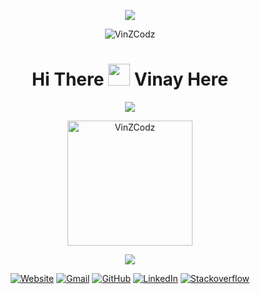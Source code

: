   <p align="center">
    <img src="https://capsule-render.vercel.app/api?type=waving&height=200&color=gradient&text=Welcome%20to%20Vinay'z%20GitHub!&reversal=true&textBg=false&animation=twinkling&fontSize=60"/>
  </p>
  <p align="center"> <img src="https://komarev.com/ghpvc/?username=VinZCodz&label=VinZCodz&color=orange&style=flat" alt="VinZCodz" /> </p>
  <h1 align="center"> Hi There <img src="https://media.giphy.com/media/hvRJCLFzcasrR4ia7z/giphy.gif" width="35"> Vinay Here</h1>
  <p align="center">
   <a href="https://github.com/DenverCoder1/readme-typing-svg"><img src="https://readme-typing-svg.herokuapp.com?lines=Full-Stack+Developer;%20AI%20|%20ML%20Enthusiast;Pro-Active+Learner;Love+Writing+Code&center=true&width=500&height=50&font=georgia"></a>
  </p>

<p align="center">
  <img src="https://github-readme-streak-stats.herokuapp.com/?user=VinZCodz&theme=black-ice&layout=compact" height="200px" alt="VinZCodz" />
</p>

<p align="center">
  <img src="https://github-profile-summary-cards.vercel.app/api/cards/profile-details?username=VinZCodz&theme=github_dark"/>
</p>


<p align="center">
  <a href="https://vinayztake.wordpress.com/"><img src="https://img.icons8.com/bubbles/50/000000/web.png" alt="Website"/></a>
	<a href="mailto:vinay.swamyhm@gmail.com"><img src="https://img.icons8.com/bubbles/50/000000/gmail.png" alt="Gmail"/></a>
	<a href="https://github.com/VinZCodz?tab=repositories"><img src="https://img.icons8.com/bubbles/50/000000/github.png" alt="GitHub"/></a>
	<a href="https://www.linkedin.com/in/vinay-hm/"><img src="https://img.icons8.com/bubbles/50/000000/linkedin.png" alt="LinkedIn"/></a>
  <a href="https://stackoverflow.com/users/17446912/vinzcodz"><img src="https://img.icons8.com/bubbles/50/000000/stack.png" alt="Stackoverflow"/></a>
</p>

